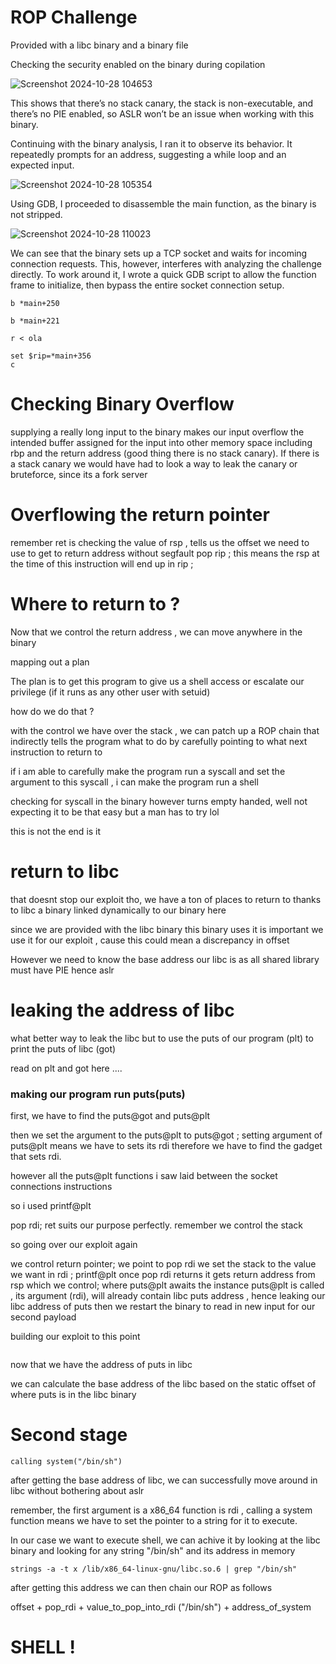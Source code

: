 # ROP Challenge 

Provided with a libc binary and a binary file


Checking the security enabled on the binary during copilation

![Screenshot 2024-10-28 104653](https://github.com/user-attachments/assets/f0326a52-928e-4922-ba15-2bfd016bd329)


This shows that there’s no stack canary, the stack is non-executable, and there’s no PIE enabled, so ASLR won’t be an issue when working with this binary.

Continuing with the binary analysis, I ran it to observe its behavior. It repeatedly prompts for an address, suggesting a while loop and an expected input.

![Screenshot 2024-10-28 105354](https://github.com/user-attachments/assets/01a75f7d-8e0b-44ef-9993-09e671eb9056)


Using GDB, I proceeded to disassemble the main function, as the binary is not stripped.

![Screenshot 2024-10-28 110023](https://github.com/user-attachments/assets/45d999b9-1124-48b8-8fa7-3cbe41c97362)

We can see that the binary sets up a TCP socket and waits for incoming connection requests. This, however, interferes with analyzing the challenge directly. To work around it, I wrote a quick GDB script to allow the function frame to initialize, then bypass the entire socket connection setup.


```
b *main+250

b *main+221

r < ola

set $rip=*main+356
c

```


# Checking Binary Overflow

  supplying a really long input to the binary makes our input overflow the intended buffer assigned for the input into other memory space including rbp and the return address (good thing there is no stack canary). If there is a stack canary we would have had to look a way to leak the canary or bruteforce, since its a fork server


# Overflowing the return pointer

remember ret is 
checking the value of rsp , tells us the offset we need to use to get to return address without segfault
pop rip ; this means the rsp at the time of this instruction will end up in rip ;



# Where to return to ?

Now that we control the return address , we can move anywhere in the binary 


mapping out a plan 

The plan is to get this program to give us a shell access or escalate our privilege (if it runs as any other user with setuid)

how do we do that ? 

with the control we have over the stack , we can patch up a ROP chain that indirectly tells the program what to do by carefully pointing to what next instruction to return to


if i am able to carefully make the program run a syscall and set the argument to this syscall , i can make the program run a shell 



checking for syscall in the binary however turns empty handed, well not expecting it to be that easy but  a man has to try lol


this is not the end is it 


# return to libc 

that doesnt stop our exploit tho, we have a ton of places to return to thanks to libc a binary linked dynamically to our binary here 

since we are provided with the libc binary this binary uses it is important we use it for our exploit , cause this could mean a discrepancy in offset


However we need to know the base address our libc is as all shared library must have PIE hence aslr


# leaking the address of libc 

what better way to leak the libc but to use the puts of our program (plt) to print the puts of libc (got)

read on plt and got here ....


 ### making our program run puts(puts)

  first, we have to find the puts@got and puts@plt

  then we set the argument to the puts@plt to puts@got ;
  setting argument of puts@plt means we have to sets its rdi therefore we have to find the gadget that sets rdi.

  however all the puts@plt functions i saw laid between the socket connections instructions 

  so i used printf@plt 

  pop rdi; ret suits our purpose perfectly. remember we control the stack

  so going over our exploit again

  we control return pointer;
  we point to pop rdi
  we set the stack to the value we want in rdi ; printf@plt 
  once pop rdi returns it gets return address from rsp which we control; where puts@plt awaits
  the instance puts@plt is called , its argument (rdi), will already contain libc puts address , hence leaking our libc address of puts
  then we restart the binary to read in new input for our second payload


building our exploit to this point


```
```


now that we have the address of puts in libc 


we can calculate the base address of the libc based on the static offset of where puts is in the libc binary 





# Second stage 

	calling system("/bin/sh")

after getting the base address of libc, we can successfully move around in libc without bothering about aslr

remember, the first argument is a x86_64 function is rdi , calling a system function means we have to set the pointer to a string for it to execute.

In our case we want to execute shell, we can achive it by looking at the libc binary and looking for any string "/bin/sh" and its address in memory

```
strings -a -t x /lib/x86_64-linux-gnu/libc.so.6 | grep "/bin/sh"
```

after getting this address we can then chain our ROP as follows


offset + pop_rdi + value_to_pop_into_rdi ("/bin/sh") + address_of_system 



# SHELL !
